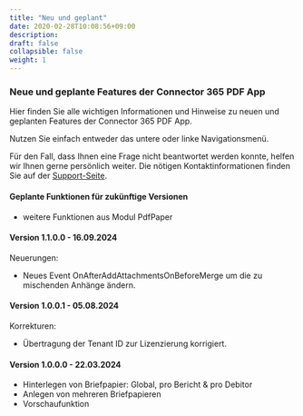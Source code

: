 ```yaml
---
title: "Neu und geplant"
date: 2020-02-28T10:08:56+09:00
description: 
draft: false
collapsible: false
weight: 1
---
```

### Neue und geplante Features der Connector 365 PDF App

Hier finden Sie alle wichtigen Informationen und Hinweise zu neuen und geplanten Features der Connector 365 PDF App.

Nutzen Sie einfach entweder das untere oder linke Navigationsmenü.

Für den Fall, dass Ihnen eine Frage nicht beantwortet werden konnte, helfen wir Ihnen gerne persönlich weiter. Die nötigen Kontaktinformationen finden Sie auf der [Support-Seite](de-de/apps/help-and-support/).

#### Geplante Funktionen für zukünftige Versionen
- weitere Funktionen aus Modul PdfPaper

#### Version 1.1.0.0 - 16.09.2024
Neuerungen:
- Neues Event OnAfterAddAttachmentsOnBeforeMerge um die zu mischenden Anhänge ändern.

#### Version 1.0.0.1 - 05.08.2024
Korrekturen:
- Übertragung der Tenant ID zur Lizenzierung korrigiert.

#### Version 1.0.0.0 - 22.03.2024
- Hinterlegen von Briefpapier: Global, pro Bericht & pro Debitor
- Anlegen von mehreren Briefpapieren
- Vorschaufunktion
